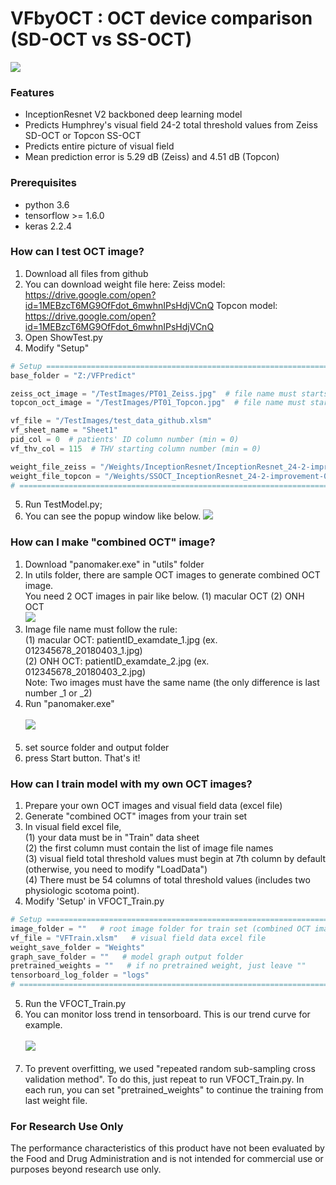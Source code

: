 # VFbyOCT : OCT device comparison (SD-OCT vs SS-OCT)

![](https://github.com/climyth/VFbyOCT-Comparison/blob/master/title.jpg?raw=true)

### Features
- InceptionResnet V2 backboned deep learning model
- Predicts Humphrey's visual field 24-2 total threshold values from Zeiss SD-OCT or Topcon SS-OCT
- Predicts entire picture of visual field
- Mean prediction error is 5.29 dB (Zeiss) and 4.51 dB (Topcon)

### Prerequisites
- python 3.6
- tensorflow >= 1.6.0
- keras 2.2.4

### How can I test OCT image?
1. Download all files from github
2. You can download weight file here:
   Zeiss model: https://drive.google.com/open?id=1MEBzcT6MG9OfFdot_6mwhnIPsHdjVCnQ
   Topcon model: https://drive.google.com/open?id=1MEBzcT6MG9OfFdot_6mwhnIPsHdjVCnQ
3. Open ShowTest.py
4. Modify "Setup"
```python
# Setup ====================================================================================
base_folder = "Z:/VFPredict"

zeiss_oct_image = "/TestImages/PT01_Zeiss.jpg"  # file name must starts with 'pid_' ex) "PT001_Zeiss.jpg"
topcon_oct_image = "/TestImages/PT01_Topcon.jpg"  # file name must starts with 'pid_' ex) "PT001_Topcon.jpg"

vf_file = "/TestImages/test_data_github.xlsm"
vf_sheet_name = "Sheet1"
pid_col = 0  # patients' ID column number (min = 0)
vf_thv_col = 115  # THV starting column number (min = 0)

weight_file_zeiss = "/Weights/InceptionResnet/InceptionResnet_24-2-improvement-324-3.86-60.94.hdf5"
weight_file_topcon = "/Weights/SSOCT_InceptionResnet_24-2-improvement-04-9.39-56.34.hdf5"
# ===========================================================================================
```
5. Run TestModel.py;
6. You can see the popup window like below.
![](https://github.com/climyth/VFbySD-OCT/blob/master/example/TestWindow.JPG?raw=true)

### How can I make "combined OCT" image?
1. Download "panomaker.exe" in "utils" folder
2. In utils folder, there are sample OCT images to generate combined OCT image.<br/>
   You need 2 OCT images in pair like below. (1) macular OCT (2) ONH OCT<br/>
   ![](https://github.com/climyth/VFbySD-OCT/blob/master/example/oct_example.jpg?raw=true)
   <br/>
3. Image file name must follow the rule:<br/>
   (1) macular OCT: patientID_examdate_1.jpg  (ex. 012345678_20180403_1.jpg)<br/>
   (2) ONH OCT: patientID_examdate_2.jpg   (ex. 012345678_20180403_2.jpg)<br/>
   Note: Two images must have the same name (the only difference is last number _1 or _2)
4. Run "panomaker.exe"<br/><br/>
![](https://github.com/climyth/VFbySD-OCT/blob/master/example/panomaker.png?raw=true)
<br/><br/>
5. set source folder and output folder
6. press Start button. That's it!

### How can I train model with my own OCT images?
1. Prepare your own OCT images and visual field data (excel file)
2. Generate "combined OCT" images from your train set
3. In visual field excel file, <br/>
   (1) your data must be in "Train" data sheet <br/>
   (2) the first column must contain the list of image file names <br/>
   (3) visual field total threshold values must begin at 7th column by default (otherwise, you need to modify "LoadData") <br/>
   (4) There must be 54 columns of total threshold values (includes two physiologic scotoma point).
4. Modify 'Setup' in VFOCT_Train.py
```python
# Setup ====================================================================
image_folder = ""   # root image folder for train set (combined OCT images)
vf_file = "VFTrain.xlsm"   # visual field data excel file
weight_save_folder = "Weights"
graph_save_folder = ""   # model graph output folder
pretrained_weights = ""   # if no pretrained weight, just leave ""
tensorboard_log_folder = "logs"
# ==========================================================================
```
5. Run the VFOCT_Train.py
6. You can monitor loss trend in tensorboard. This is our trend curve for example.<br/><br/>
![](https://github.com/climyth/VFbySD-OCT/blob/master/example/train_log_1.jpg?raw=true)
<br/><br/>
7. To prevent overfitting, we used "repeated random sub-sampling cross validation method". To do this, just repeat to run VFOCT_Train.py. In each run, you can set "pretrained_weights" to continue the training from last weight file.


### For Research Use Only
The performance characteristics of this product have not been evaluated by the Food and Drug Administration and is not intended for commercial use or purposes beyond research use only.
